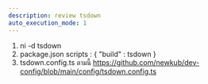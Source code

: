 ```yaml
---
description: review tsdown
auto_execution_mode: 1
---
```


1. ni -d tsdown
3. package.json
scripts : {
   "build" : tsdown
}
2. tsdown.config.ts ตามนี้ https://github.com/newkub/dev-config/blob/main/config/tsdown.config.ts